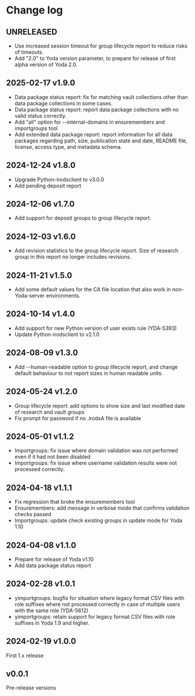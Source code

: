 # Change log

## UNRELEASED

- Use increased session timeout for group lifecycle report to reduce risks of timeouts.
- Add "2.0" to Yoda version parameter, to prepare for release of first alpha version of
  Yoda 2.0.

## 2025-02-17 v1.9.0

- Data package status report: fix for matching vault collections other than data
  package collections in some cases.
- Data package status report: report data package collections with no valid status
  correctly.
- Add "all" option for --internal-domains in ensuremembers and importgroups tool
- Add extended data package report: report information for all data packages regarding
  path, size, publication state and date, README file, license, access type,
  and metadata schema.

## 2024-12-24 v1.8.0

- Upgrade Python-irodsclient to v3.0.0
- Add pending deposit report

## 2024-12-06 v1.7.0

- Add support for deposit groups to group lifecycle report.

## 2024-12-03 v1.6.0

- Add revision statistics to the group lifecycle report. Size of research group in this report
  no longer includes revisions.

## 2024-11-21 v1.5.0

- Add some default values for the CA file location that also work in non-Yoda-server environments.

## 2024-10-14 v1.4.0

- Add support for new Python version of user exists rule (YDA-5393)
- Update Python-irodsclient to v2.1.0

## 2024-08-09 v1.3.0

- Add --human-readable option to group lifecycle report, and change default behaviour to not
  report sizes in human readable units.

## 2024-05-24 v1.2.0

- Group lifecycle report: add options to show size and last modified date of research
  and vault groups
- Fix prompt for password if no .irodsA file is available

## 2024-05-01 v1.1.2

- Importgroups: fix issue where domain validation was not performed even if it had not been disabled
- Importgroups: fix issue where username validation results were not processed correctly.

## 2024-04-18 v1.1.1

- Fix regression that broke the ensuremembers tool
- Ensuremembers: add message in verbose mode that confirms validation checks passed
- Importgroups: update check existing groups in update mode for Yoda 1.10

## 2024-04-08 v1.1.0

- Prepare for release of Yoda v1.10
- Add data package status report

## 2024-02-28 v1.0.1

- yimportgroups: bugfix for situation where legacy format CSV files with role suffixes where not processed
  correctly in case of multiple users with the same role (YDA-5612)
- yimportgroups: retain support for legacy format CSV files with role suffixes in Yoda 1.9 and higher.

## 2024-02-19 v1.0.0

First 1.x release

## v0.0.1

Pre-release versions
